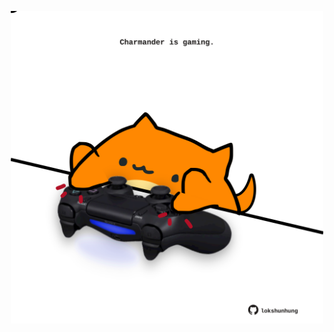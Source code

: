 <!-- built at 15/03/2021, 15:01:31 UTC -->
<p align="center">
  <img width="500" height="500" src="./ReadmeImage.svg">
</p>
